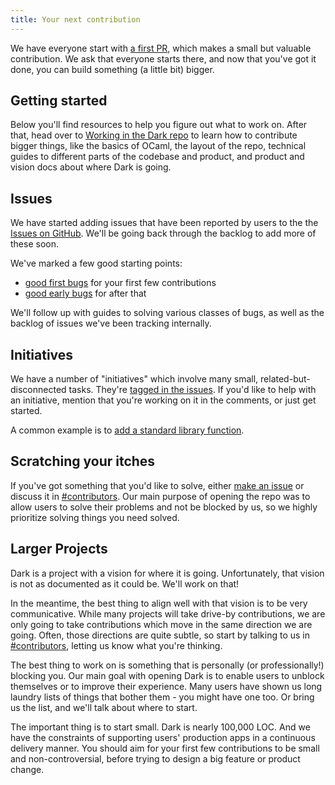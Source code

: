 ```yaml
---
title: Your next contribution
---
```


We have everyone start with [a first PR](getting-started), which makes
a small but valuable contribution. We ask that everyone starts there,
and now that you've got it done, you can build something (a little bit)
bigger.

## Getting started

Below you'll find resources to help you figure out what to work on. After that,
head over to [Working in the Dark repo](working-in-the-dark-repo) to learn how
to contribute bigger things, like the basics of OCaml, the layout of the repo,
technical guides to different parts of the codebase and product, and product
and vision docs about where Dark is going.

## Issues

We have started adding issues that have been reported by users to the the
[Issues on GitHub](https://github.com/darklang/dark/issues). We'll be going
back through the backlog to add more of these soon.

We've marked a few good starting points:

- [good first bugs](https://github.com/darklang/dark/labels/good-first-bug) for
  your first few contributions
- [good early bugs](https://github.com/darklang/dark/labels/good-early-bug) for
  after that

We'll follow up with guides to solving various classes of bugs, as well as the
backlog of issues we've been tracking internally.

## Initiatives

We have a number of "initiatives" which involve many small,
related-but-disconnected tasks. They're [tagged in the
issues](https://github.com/darklang/dark/labels/initiative). If you'd like to
help with an initiative, mention that you're working on it in the comments, or
just get started.

A common example is to [add a standard library
function](https://github.com/darklang/dark/issues/2411).

## Scratching your itches

If you've got something that you'd like to solve, either [make an
issue](https://github.com/darklang/dark/issues) or discuss it in
[#contributors](https://darkcommunity.slack.com/archives/C014H6H6BB3). Our
main purpose of opening the repo was to allow users to solve their problems and
not be blocked by us, so we highly prioritize solving things you need solved.

## Larger Projects

Dark is a project with a vision for where it is going. Unfortunately, that
vision is not as documented as it could be. We'll work on that!

In the meantime, the best thing to align well with that vision is to be very
communicative. While many projects will take drive-by contributions, we are
only going to take contributions which move in the same direction we are going.
Often, those directions are quite subtle, so start by talking to us in
[#contributors](https://darkcommunity.slack.com/archives/C014H6H6BB3), letting
us know what you're thinking.

The best thing to work on is something that is personally (or professionally!)
blocking you. Our main goal with opening Dark is to enable users to unblock
themselves or to improve their experience. Many users have shown us long
laundry lists of things that bother them - you might have one too. Or bring us
the list, and we'll talk about where to start.

The important thing is to start small. Dark is nearly 100,000 LOC. And we have
the constraints of supporting users' production apps in a continuous delivery
manner. You should aim for your first few contributions to be small and
non-controversial, before trying to design a big feature or product change.
